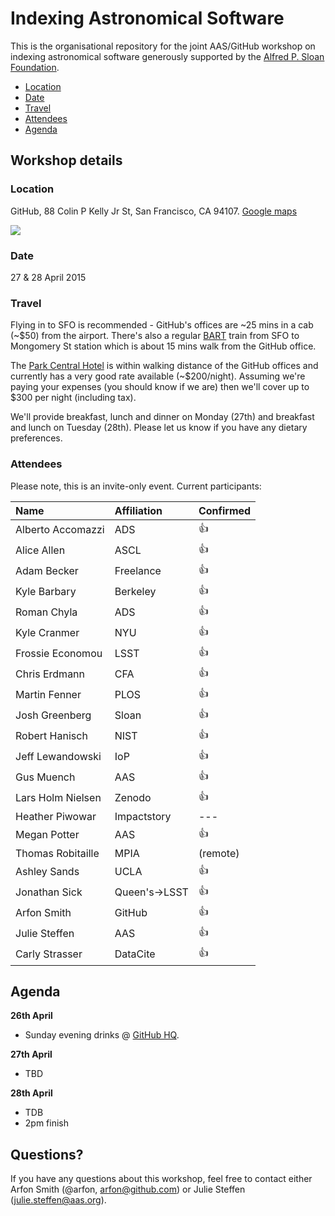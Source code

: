 # Indexing Astronomical Software

This is the organisational repository for the joint AAS/GitHub workshop on indexing astronomical software generously supported by the [Alfred P. Sloan Foundation](http://www.sloan.org/).

- [Location](#location)
- [Date](#date)
- [Travel](#travel)
- [Attendees](#attendees)
- [Agenda](#agenda)

## Workshop details

### Location

GitHub, 88 Colin P Kelly Jr St, San Francisco, CA 94107. [Google maps](https://www.google.com/maps/place/88+Colin+P+Kelly+Jr+St,+San+Francisco,+CA+94107/@37.7826402,-122.4024273,15z/data=!4m2!3m1!1s0x80858077fe6ae953:0x1cf829f1248fb8f4)

[![](https://cloud.githubusercontent.com/assets/4483/6335908/666b06cc-bb64-11e4-93dd-0be4b24042ab.png)](https://www.google.com/maps/place/88+Colin+P+Kelly+Jr+St,+San+Francisco,+CA+94107/@37.7826402,-122.4024273,15z/data=!4m2!3m1!1s0x80858077fe6ae953:0x1cf829f1248fb8f4)

### Date

27 & 28 April 2015

### Travel

Flying in to SFO is recommended - GitHub's offices are ~25 mins in a cab (~$50) from the airport. There's also a regular [BART](http://www.bart.gov/guide/airport/outbound_sfo) train from SFO to Mongomery St station which is about 15 mins walk from the GitHub office.

The [Park Central Hotel](http://www.hotels.com/hotel/details.html?tab=description&hotelId=114219&arrivalDate=04-26-15&departureDate=04-28-15&rooms[0].numberOfAdults=2&roomno=1&validate=false&previousDateful=false&reviewOrder=date_newest_first) is within walking distance of the GitHub offices and currently has a very good rate available (~$200/night). Assuming we're paying your expenses (you should know if we are) then we'll cover up to $300 per night (including tax).

We'll provide breakfast, lunch and dinner on Monday (27th) and breakfast and lunch on Tuesday (28th). Please let us know if you have any dietary preferences.

### Attendees

Please note, this is an invite-only event. Current participants:

|  Name  |      Affiliation      |  Confirmed |
|:--------|:-------------|:------|
| Alberto Accomazzi |  ADS | :+1: |
| Alice Allen |    ASCL   |   :+1: |
| Adam Becker | Freelance |  :+1: |
| Kyle Barbary | Berkeley |  :+1: |
| Roman Chyla | ADS | :+1: |
| Kyle Cranmer | NYU | :+1: |
| Frossie Economou | LSST | :+1: |
| Chris Erdmann | CFA | :+1: |
| Martin Fenner | PLOS | :+1: |
| Josh Greenberg | Sloan | :+1: |
| Robert Hanisch | NIST | :+1: |
| Jeff Lewandowski | IoP | :+1: |
| Gus Muench | AAS | :+1: |
| Lars Holm Nielsen | Zenodo | :+1: |
| Heather Piwowar | Impactstory | --- |
| Megan Potter | AAS | :+1: |
| Thomas Robitaille | MPIA | (remote) |
| Ashley Sands | UCLA | :+1: |
| Jonathan Sick | Queen's→LSST | :+1: |
| Arfon Smith | GitHub | :+1: |
| Julie Steffen | AAS | :+1: |
| Carly Strasser | DataCite | :+1: |

## Agenda

**26th April**
  - Sunday evening drinks @ [GitHub HQ](https://www.google.com/maps/place/88+Colin+P+Kelly+Jr+St,+San+Francisco,+CA+94107/@37.7826402,-122.4024273,15z/data=!4m2!3m1!1s0x80858077fe6ae953:0x1cf829f1248fb8f4). 
  
**27th April**
  - TBD
  
**28th April** 
  - TDB
  - 2pm finish

## Questions?

If you have any questions about this workshop, feel free to contact either Arfon Smith (@arfon, arfon@github.com) or Julie Steffen (julie.steffen@aas.org).
